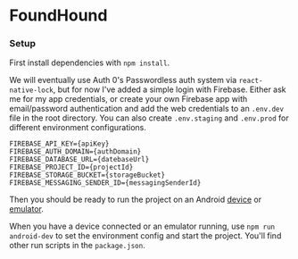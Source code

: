 # FoundHound

### Setup

First install dependencies with `npm install`.

We will eventually use Auth 0's Passwordless auth system via `react-native-lock`, 
but for now I've added a simple login with Firebase. Either ask me for my app credentials, 
or create your own Firebase app with email/password authentication and add the web credentials to an 
`.env.dev` file in the root directory. You can also create `.env.staging` and `.env.prod` for 
different environment configurations.

```
FIREBASE_API_KEY={apiKey}
FIREBASE_AUTH_DOMAIN={authDomain}
FIREBASE_DATABASE_URL={datebaseUrl}
FIREBASE_PROJECT_ID={projectId}
FIREBASE_STORAGE_BUCKET={storageBucket}
FIREBASE_MESSAGING_SENDER_ID={messagingSenderId}
```

Then you should be ready to run the project on an Android [device](https://facebook.github.io/react-native/releases/0.23/docs/running-on-device-android.html#content)
or [emulator](https://facebook.github.io/react-native/releases/0.23/docs/android-setup.html).

When you have a device connected or an emulator running, use `npm run android-dev` to set the environment config
and start the project. You'll find other run scripts in the `package.json`.
